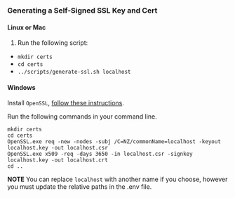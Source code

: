 ### Generating a Self-Signed SSL Key and Cert

#### Linux or Mac
1. Run the following script:
- `mkdir certs`
- `cd certs`
- `../scripts/generate-ssl.sh localhost`

#### Windows

Install `OpenSSL`, [follow these instructions](https://www.xolphin.com/support/OpenSSL/OpenSSL_-_Installation_under_Windows).

Run the following commands in your command line.
```
mkdir certs
cd certs
OpenSSL.exe req -new -nodes -subj /C=NZ/commonName=localhost -keyout localhost.key -out localhost.csr
OpenSSL.exe x509 -req -days 3650 -in localhost.csr -signkey localhost.key -out localhost.crt
cd ..
```
**NOTE** You can replace `localhost` with another name if you choose, however you must update the relative paths in the .env file.